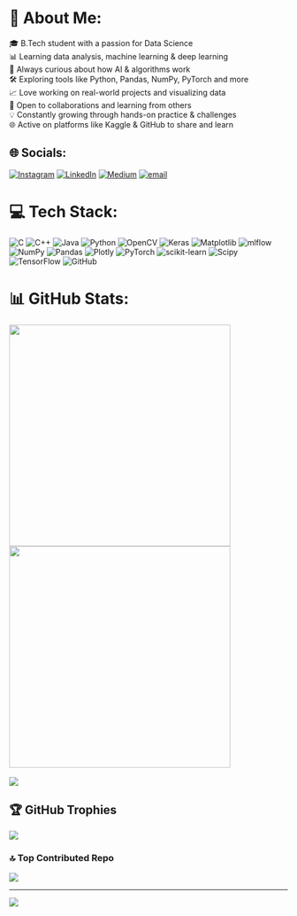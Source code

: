 # 💫 About Me:
🎓 B.Tech student with a passion for Data Science<br>📊 Learning data analysis, machine learning & deep learning <br>🧠 Always curious about how AI & algorithms work  <br>🛠️ Exploring tools like Python, Pandas, NumPy, PyTorch and more<br>📈 Love working on real-world projects and visualizing data  <br>🤝 Open to collaborations and learning from others  <br>💡 Constantly growing through hands-on practice & challenges  <br>🌐 Active on platforms like Kaggle & GitHub to share and learn<br>


## 🌐 Socials:
[![Instagram](https://img.shields.io/badge/Instagram-%23E4405F.svg?logo=Instagram&logoColor=white)](https://instagram.com/https://www.instagram.com/krroypritam?igsh=MWZrZTE2bmg2bXNtYw==) [![LinkedIn](https://img.shields.io/badge/LinkedIn-%230077B5.svg?logo=linkedin&logoColor=white)](https://linkedin.com/in/https://www.linkedin.com/in/pritamkumarroy/) [![Medium](https://img.shields.io/badge/Medium-12100E?logo=medium&logoColor=white)](https://medium.com/@https://medium.com/@kumarroypritam2) [![email](https://img.shields.io/badge/Email-D14836?logo=gmail&logoColor=white)](mailto:kumarroypritam2@gmail.com) 

# 💻 Tech Stack:
![C](https://img.shields.io/badge/c-%2300599C.svg?style=flat&logo=c&logoColor=white) ![C++](https://img.shields.io/badge/c++-%2300599C.svg?style=flat&logo=c%2B%2B&logoColor=white) ![Java](https://img.shields.io/badge/java-%23ED8B00.svg?style=flat&logo=openjdk&logoColor=white) ![Python](https://img.shields.io/badge/python-3670A0?style=flat&logo=python&logoColor=ffdd54) ![OpenCV](https://img.shields.io/badge/opencv-%23white.svg?style=flat&logo=opencv&logoColor=white) ![Keras](https://img.shields.io/badge/Keras-%23D00000.svg?style=flat&logo=Keras&logoColor=white) ![Matplotlib](https://img.shields.io/badge/Matplotlib-%23ffffff.svg?style=flat&logo=Matplotlib&logoColor=black) ![mlflow](https://img.shields.io/badge/mlflow-%23d9ead3.svg?style=flat&logo=numpy&logoColor=blue) ![NumPy](https://img.shields.io/badge/numpy-%23013243.svg?style=flat&logo=numpy&logoColor=white) ![Pandas](https://img.shields.io/badge/pandas-%23150458.svg?style=flat&logo=pandas&logoColor=white) ![Plotly](https://img.shields.io/badge/Plotly-%233F4F75.svg?style=flat&logo=plotly&logoColor=white) ![PyTorch](https://img.shields.io/badge/PyTorch-%23EE4C2C.svg?style=flat&logo=PyTorch&logoColor=white) ![scikit-learn](https://img.shields.io/badge/scikit--learn-%23F7931E.svg?style=flat&logo=scikit-learn&logoColor=white) ![Scipy](https://img.shields.io/badge/SciPy-%230C55A5.svg?style=flat&logo=scipy&logoColor=%white) ![TensorFlow](https://img.shields.io/badge/TensorFlow-%23FF6F00.svg?style=flat&logo=TensorFlow&logoColor=white) ![GitHub](https://img.shields.io/badge/github-%23121011.svg?style=flat&logo=github&logoColor=white)

# 📊 GitHub Stats:
<div display=flex justify-content=space-evenly align-item=center>
  <a href="https://github.com/pritam216">
    <img width=400px align="center" src="https://github-readme-stats.vercel.app/api?username=pritam216&theme=dark&hide_border=false&include_all_commits=false&count_private=false" />
  </a>
  <a href="https://github.com/pritam216">
    <img width=400px align="center" src="https://nirzak-streak-stats.vercel.app/?user=pritam216&theme=dark&hide_border=false" />
  </a><br><br>
  <a href="https://github.com/pritam216">
    <img align="center" src="https://github-readme-stats.vercel.app/api/top-langs/?username=pritam216&theme=dark&hide_border=false&include_all_commits=false&count_private=false&layout=compact" />
  </a>
</div>
<!-- ![](https://github-readme-stats.vercel.app/api?username=pritam216&theme=dark&hide_border=false&include_all_commits=false&count_private=false)<br/>
![](https://nirzak-streak-stats.vercel.app/?user=pritam216&theme=dark&hide_border=false)<br/>
![](https://github-readme-stats.vercel.app/api/top-langs/?username=pritam216&theme=dark&hide_border=false&include_all_commits=false&count_private=false&layout=compact) -->

## 🏆 GitHub Trophies
![](https://github-profile-trophy.vercel.app/?username=pritam216&theme=radical&no-frame=false&no-bg=true&margin-w=4)

### 🔝 Top Contributed Repo
![](https://github-contributor-stats.vercel.app/api?username=pritam216&limit=5&theme=dark&combine_all_yearly_contributions=true)

---
[![](https://visitcount.itsvg.in/api?id=pritam216&icon=0&color=0)](https://visitcount.itsvg.in)
